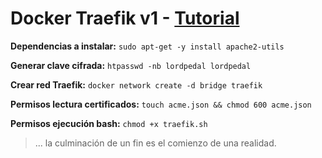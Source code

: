 # Docker Traefik v1 - [Tutorial](https://blog.lordpedal.duckdns.org/traefik-maroilles-docker/ "Traefik Maroilles: Docker")

**Dependencias a instalar:** ``sudo apt-get -y install apache2-utils``

**Generar clave cifrada:** ``htpasswd -nb lordpedal lordpedal``

**Crear red Traefik:** ``docker network create -d bridge traefik``

**Permisos lectura certificados:** ``touch acme.json && chmod 600 acme.json``

**Permisos ejecución bash:** ``chmod +x traefik.sh``

> ... la culminación de un fin es el comienzo de una realidad.
